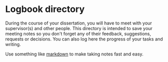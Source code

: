 # Logbook directory
During the course of your dissertation, you will have to meet with your supervisor(s) and other people. This directory is intended to save your meeting notes so you don't forget any of their feedback, suggestions, requests or decisions. You can also log here the progress of your tasks and writing.

Use something like [markdown](https://www.markdownguide.org/) to make taking notes fast and easy. 
